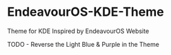 # EndeavourOS-KDE-Theme
Theme for KDE Inspired by EndeavourOS Website

TODO - Reverse the Light Blue & Purple in the Theme
